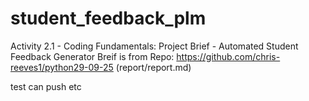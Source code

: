 # student_feedback_plm

Activity 2.1 - Coding Fundamentals: Project Brief - Automated Student Feedback Generator
Breif is from Repo: https://github.com/chris-reeves1/python29-09-25 (report/report.md)

test can push etc
